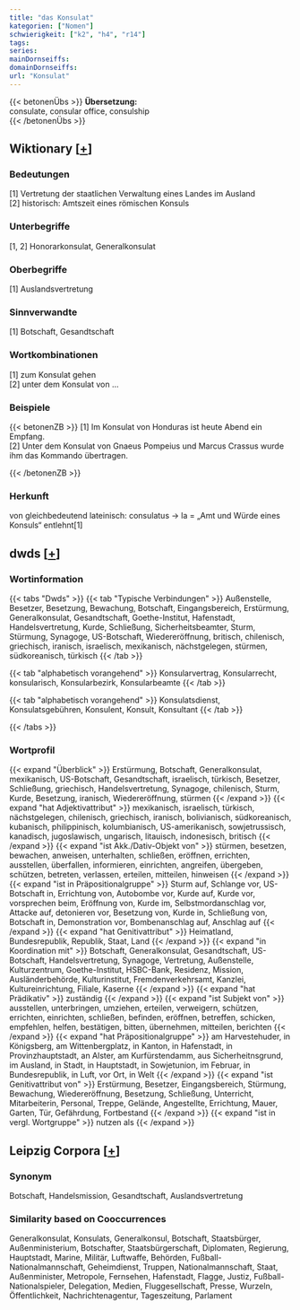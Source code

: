```yaml
---
title: "das Konsulat"
kategorien: ["Nomen"]
schwierigkeit: ["k2", "h4", "r14"]
tags:
series:
mainDornseiffs:
domainDornseiffs:
url: "Konsulat"
---
```


{{< betonenÜbs >}}
**Übersetzung:**  
consulate, consular office, consulship  
{{< /betonenÜbs >}}

## Wiktionary [[+](https://de.wiktionary.org/wiki/Konsulat)]

### Bedeutungen
[1] Vertretung der staatlichen Verwaltung eines Landes im Ausland  
[2] historisch: Amtszeit eines römischen Konsuls  

### Unterbegriffe
[1, 2] Honorarkonsulat, Generalkonsulat  

### Oberbegriffe
[1] Auslandsvertretung  

### Sinnverwandte
[1] Botschaft, Gesandtschaft  

### Wortkombinationen
[1] zum Konsulat gehen  
[2] unter dem Konsulat von …  

### Beispiele
{{< betonenZB >}}
[1] Im Konsulat von Honduras ist heute Abend ein Empfang.  
[2] Unter dem Konsulat von Gnaeus Pompeius und Marcus Crassus wurde ihm das Kommando übertragen.  

{{< /betonenZB >}}
### Herkunft
von gleichbedeutend lateinisch: consulatus → la = „Amt und Würde eines Konsuls“ entlehnt[1]  



## dwds [[+](https://www.dwds.de/wb/Konsulat)]

### Wortinformation
{{< tabs "Dwds" >}}
{{< tab "Typische Verbindungen" >}}
Außenstelle, Besetzer, Besetzung, Bewachung, Botschaft, Eingangsbereich, Erstürmung, Generalkonsulat, Gesandtschaft, Goethe-Institut, Hafenstadt, Handelsvertretung, Kurde, Schließung, Sicherheitsbeamter, Sturm, Stürmung, Synagoge, US-Botschaft, Wiedereröffnung, britisch, chilenisch, griechisch, iranisch, israelisch, mexikanisch, nächstgelegen, stürmen, südkoreanisch, türkisch
{{< /tab >}}

{{< tab "alphabetisch vorangehend" >}}
Konsularvertrag, Konsularrecht, konsularisch, Konsularbezirk, Konsularbeamte
{{< /tab >}}

{{< tab "alphabetisch vorangehend" >}}
Konsulatsdienst, Konsulatsgebühren, Konsulent, Konsult, Konsultant
{{< /tab >}}

{{< /tabs >}}

### Wortprofil
{{< expand "Überblick" >}} Erstürmung, Botschaft, Generalkonsulat, mexikanisch, US-Botschaft, Gesandtschaft, israelisch, türkisch, Besetzer, Schließung, griechisch, Handelsvertretung, Synagoge, chilenisch, Sturm, Kurde, Besetzung, iranisch, Wiedereröffnung, stürmen {{< /expand >}}
{{< expand "hat Adjektivattribut" >}} mexikanisch, israelisch, türkisch, nächstgelegen, chilenisch, griechisch, iranisch, bolivianisch, südkoreanisch, kubanisch, philippinisch, kolumbianisch, US-amerikanisch, sowjetrussisch, kanadisch, jugoslawisch, ungarisch, litauisch, indonesisch, britisch {{< /expand >}}
{{< expand "ist Akk./Dativ-Objekt von" >}} stürmen, besetzen, bewachen, anweisen, unterhalten, schließen, eröffnen, errichten, ausstellen, überfallen, informieren, einrichten, angreifen, übergeben, schützen, betreten, verlassen, erteilen, mitteilen, hinweisen {{< /expand >}}
{{< expand "ist in Präpositionalgruppe" >}} Sturm auf, Schlange vor, US-Botschaft in, Errichtung von, Autobombe vor, Kurde auf, Kurde vor, vorsprechen beim, Eröffnung von, Kurde im, Selbstmordanschlag vor, Attacke auf, detonieren vor, Besetzung von, Kurde in, Schließung von, Botschaft in, Demonstration vor, Bombenanschlag auf, Anschlag auf {{< /expand >}}
{{< expand "hat Genitivattribut" >}} Heimatland, Bundesrepublik, Republik, Staat, Land {{< /expand >}}
{{< expand "in Koordination mit" >}} Botschaft, Generalkonsulat, Gesandtschaft, US-Botschaft, Handelsvertretung, Synagoge, Vertretung, Außenstelle, Kulturzentrum, Goethe-Institut, HSBC-Bank, Residenz, Mission, Ausländerbehörde, Kulturinstitut, Fremdenverkehrsamt, Kanzlei, Kultureinrichtung, Filiale, Kaserne {{< /expand >}}
{{< expand "hat Prädikativ" >}} zuständig {{< /expand >}}
{{< expand "ist Subjekt von" >}} ausstellen, unterbringen, umziehen, erteilen, verweigern, schützen, errichten, einrichten, schließen, befinden, eröffnen, betreffen, schicken, empfehlen, helfen, bestätigen, bitten, übernehmen, mitteilen, berichten {{< /expand >}}
{{< expand "hat Präpositionalgruppe" >}} am Harvestehuder, in Königsberg, am Wittenbergplatz, in Kanton, in Hafenstadt, in Provinzhauptstadt, an Alster, am Kurfürstendamm, aus Sicherheitnsgrund, im Ausland, in Stadt, in Hauptstadt, in Sowjetunion, im Februar, in Bundesrepublik, in Luft, vor Ort, in Welt {{< /expand >}}
{{< expand "ist Genitivattribut von" >}} Erstürmung, Besetzer, Eingangsbereich, Stürmung, Bewachung, Wiedereröffnung, Besetzung, Schließung, Unterricht, Mitarbeiterin, Personal, Treppe, Gelände, Angestellte, Errichtung, Mauer, Garten, Tür, Gefährdung, Fortbestand {{< /expand >}}
{{< expand "ist in vergl. Wortgruppe" >}} nutzen als {{< /expand >}}

## Leipzig Corpora [[+](https://corpora.uni-leipzig.de/en/res?word=Konsulat&corpusId=deu_newscrawl-public_2018)]


### Synonym
Botschaft, Handelsmission, Gesandtschaft, Auslandsvertretung


### Similarity based on Cooccurrences
Generalkonsulat, Konsulats, Generalkonsul, Botschaft, Staatsbürger, Außenministerium, Botschafter, Staatsbürgerschaft, Diplomaten, Regierung, Hauptstadt, Marine, Militär, Luftwaffe, Behörden, Fußball-Nationalmannschaft, Geheimdienst, Truppen, Nationalmannschaft, Staat, Außenminister, Metropole, Fernsehen, Hafenstadt, Flagge, Justiz, Fußball-Nationalspieler, Delegation, Medien, Fluggesellschaft, Presse, Wurzeln, Öffentlichkeit, Nachrichtenagentur, Tageszeitung, Parlament

